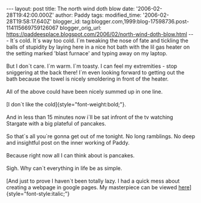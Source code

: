 \-\-- layout: post title: The north wind doth blow date:
\'2006-02-28T19:42:00.000Z\' author: Paddy tags: modified\_time:
\'2006-02-28T19:58:17.640Z\' blogger\_id:
tag:blogger.com,1999:blog-17598736.post-114115669759126067
blogger\_orig\_url:
https://paddeesplace.blogspot.com/2006/02/north-wind-doth-blow.html
\-\-- It\`s cold. It\`s way too cold. I\`m tweaking the nose of fate and
tickling the balls of stupidity by laying here in a nice hot bath with
the lil gas heater on the setting marked \'blast furnace\' and typing
away on my laptop.\
\
But I don\`t care. I\`m warm. I\`m toasty. I can feel my extremities -
stop sniggering at the back there! I\`m even looking forward to getting
out the bath because the towel is nicely smoldering in front of the
heater.\
\
All of the above could have been nicely summed up in one line.\
\
[I don\`t like the cold]{style="font-weight:bold;"}.\
\
And in less than 15 minutes now i\`ll be sat infront of the tv watching
Stargate with a big plateful of pancakes.\
\
So that\`s all you\`re gonna get out of me tonight. No long ramblings.
No deep and insightful post on the inner working of Paddy.\
\
Because right now all I can think about is pancakes.\
\
Sigh. Why can\`t everything in life be as simple.\
\
[And just to prove I haven\`t been totally lazy. I had a quick mess
about creating a webpage in google pages. My masterpiece can be viewed
[here](https://paddee28.googlepages.com/)]{style="font-style:italic;"}
